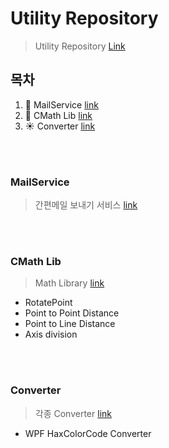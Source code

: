 # Utility Repository

> Utility Repository [Link](https://github.com/KimUihyeon/Utility)

## 목차
1. :email: MailService [link](#MailService)
2. :dizzy: CMath Lib [link](#CMathLib)
2. :sunny: Converter [link](#MailService)


<br>
<br>

### MailService
> 간편메일 보내기 서비스 [link](https://github.com/KimUihyeon/Utility/tree/master/MailService) 

<br>
<br>

### CMath Lib
> Math Library [link](https://github.com/KimUihyeon/Utility/tree/master/Math) 
* RotatePoint
* Point to Point Distance
* Point to Line Distance
* Axis division


<br>
<br>

### Converter
> 각종 Converter [link](https://github.com/KimUihyeon/Utility/tree/master/Converter) 
* WPF HaxColorCode Converter